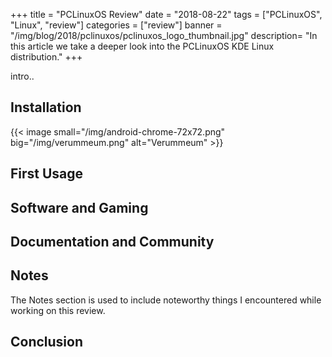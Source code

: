 +++
title = "PCLinuxOS Review"
date = "2018-08-22"
tags = ["PCLinuxOS", "Linux", "review"]
categories = ["review"]
banner = "/img/blog/2018/pclinuxos/pclinuxos_logo_thumbnail.jpg" 
description= "In this article we take a deeper look into the PCLinuxOS KDE Linux distribution."
+++

intro..

<!--more-->
## Installation

{{< image small="/img/android-chrome-72x72.png" big="/img/verummeum.png" alt="Verummeum" >}}

## First Usage

## Software and Gaming

## Documentation and Community

## Notes

The Notes section is used to include noteworthy things I encountered while working on this review.

## Conclusion